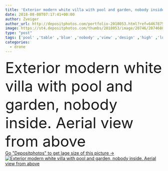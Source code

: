 ```yaml
---
title: 'Exterior modern white villa with pool and garden, nobody inside. Aerial view from above'
date: 2018-08-08T07:17:41+00:00
author: Zveiger
author_url: http://depositphotos.com/portfolio-2018053.html?ref=64678756
image: https://st4.depositphotos.com/thumbs/2018053/image/20746/207468836/api_thumb_450.jpg?forcejpeg=true
type: "post"
tags: ['pool' ,'table' ,'blue' ,'nobody' ,'view' ,'design' ,'high' ,'luxury' ,'sky' ,'empty' ,'new' ,'summer' ,'grass' ,'outdoor' ,'garden' ,'light' ,'chair' ,'cloud' ,'modern' ,'trees' ,'architecture' ,'building' ,'construction' ,'exterior' ,'house' ,'window' ,'home' ,'forest' ,'lifestyle' ,'furniture' ,'wood' ,'clouds' ,'property' ,'outside' ,'swimming' ,'swim' ,'villa' ,'above' ,'contemporary' ,'fountain' ,'aerial' ,'led' ,'patio' ,'drone' ]
categories: 
  - drone
---
```

<div aling="center">
            <font size="60"> Exterior modern white villa with pool and garden, nobody inside. Aerial view from above</font>   
</div>
<div>
    <a href='https://depositphotos.com/207468836/stock-photo-exterior-modern-white-villa-pool.html?ref=64678756' target=_blank > Go "Depositphotos" to get lage size of this picture ->
        <img href='https://depositphotos.com/207468836/stock-photo-exterior-modern-white-villa-pool.html?ref=64678756' src='https://st4.depositphotos.com/2018053/20746/i/950/depositphotos_207468836-stock-photo-exterior-modern-white-villa-pool.jpg?forcejpeg=true' alt='Exterior modern white villa with pool and garden, nobody inside. Aerial view from above' >
    </a>
</div>
